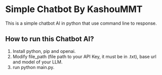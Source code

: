 # Simple Chatbot By KashouMMT

This is a simple chatbot AI in python that use command line to response.

## How to run this Chatbot AI?

1. Install python, pip and openai.
2. Modify file_path (file path to your API Key, it must be in .txt), base url and model of your LLM.
3. run python main.py.